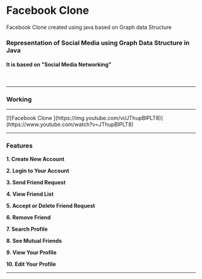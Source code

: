 
# Facebook Clone 
Facebook Clone created using java based on Graph data Structure
###  Representation of Social Media using Graph Data Structure in Java


#### It is based on  "Social Media Networking"

<br/>

<hr/>

### Working


<hr/>
[![Facebook Clone ](https://img.youtube.com/vi/JThupBlPLT8)](https://www.youtube.com/watch?v=JThupBlPLT8)

<hr/>

### Features


 **1. Create New Account**


 **2. Login to Your Account**
 


 **3. Send Friend Request**


 **4. View Friend List**
 


 **5. Accept or Delete Friend Request**
 

 
 **6. Remove Friend**
 

 
 **7. Search Profile**

 
 **8. See Mutual Friends**
 

 
 **9. View Your Profile**
 

  
 **10. Edit Your Profile**
 

<hr/>

